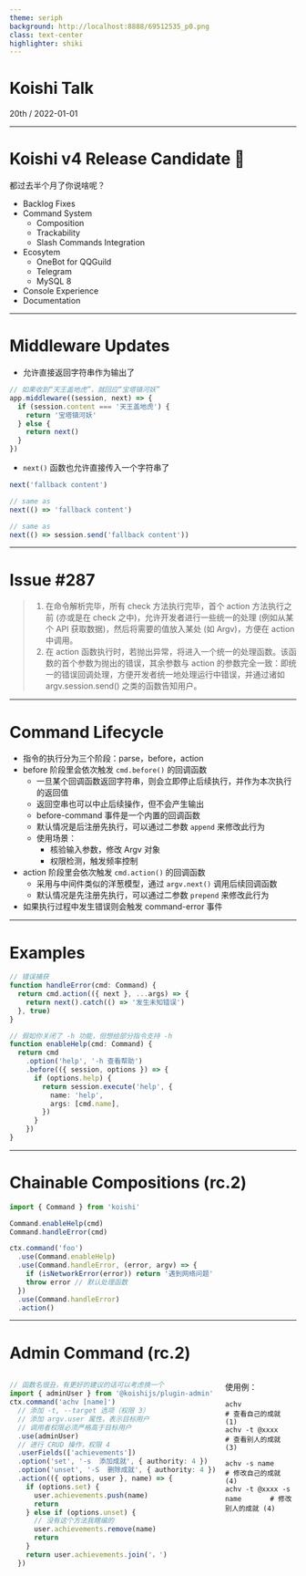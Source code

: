 ```yaml
---
theme: seriph
background: http://localhost:8888/69512535_p0.png
class: text-center
highlighter: shiki
---
```


# Koishi Talk

<div class="opacity-80">
20th / 2022-01-01
</div>

---

# Koishi v4 Release Candidate 🎉

都过去半个月了你说啥呢？

- Backlog Fixes
- Command System
  - Composition
  - Trackability
  - Slash Commands Integration
- Ecosytem
  - OneBot for QQGuild
  - Telegram
  - MySQL 8
- Console Experience
- Documentation

---

# Middleware Updates

- 允许直接返回字符串作为输出了

```ts
// 如果收到“天王盖地虎”，就回应“宝塔镇河妖”
app.middleware((session, next) => {
  if (session.content === '天王盖地虎') {
    return '宝塔镇河妖'
  } else {
    return next()
  }
})
```

- `next()` 函数也允许直接传入一个字符串了

```ts
next('fallback content')

// same as
next(() => 'fallback content')

// same as
next(() => session.send('fallback content'))
```

---

# Issue #287

> 1. 在命令解析完毕，所有 check 方法执行完毕，首个 action 方法执行之前 (亦或是在 check 之中)，允许开发者进行一些统一的处理 (例如从某个 API 获取数据)，然后将需要的值放入某处 (如 Argv)，方便在 action 中调用。
> 2. 在 action 函数执行时，若抛出异常，将进入一个统一的处理函数。该函数的首个参数为抛出的错误，其余参数与 action 的参数完全一致：即统一的错误回调处理，方便开发者统一地处理运行中错误，并通过诸如 argv.session.send() 之类的函数告知用户。

---

# Command Lifecycle

- 指令的执行分为三个阶段：parse，before，action
- before 阶段里会依次触发 `cmd.before()` 的回调函数
  - 一旦某个回调函数返回字符串，则会立即停止后续执行，并作为本次执行的返回值
  - 返回空串也可以中止后续操作，但不会产生输出
  - before-command 事件是一个内置的回调函数
  - 默认情况是后注册先执行，可以通过二参数 `append` 来修改此行为
  - 使用场景：
    - 核验输入参数，修改 Argv 对象
    - 权限检测，触发频率控制
- action 阶段里会依次触发 `cmd.action()` 的回调函数
  - 采用与中间件类似的洋葱模型，通过 `argv.next()` 调用后续回调函数
  - 默认情况是先注册先执行，可以通过二参数 `prepend` 来修改此行为
- 如果执行过程中发生错误则会触发 command-error 事件

---

# Examples

```ts
// 错误捕获
function handleError(cmd: Command) {
  return cmd.action(({ next }, ...args) => {
    return next().catch(() => '发生未知错误')
  }, true)
}
```

```ts
// 假如你关闭了 -h 功能，但想给部分指令支持 -h
function enableHelp(cmd: Command) {
  return cmd
    .option('help', '-h 查看帮助')
    .before(({ session, options }) => {
      if (options.help) {
        return session.execute('help', {
          name: 'help',
          args: [cmd.name],
        })
      }
    })
}
```

---

# Chainable Compositions (rc.2)

```ts
import { Command } from 'koishi'

Command.enableHelp(cmd)
Command.handleError(cmd)

ctx.command('foo')
  .use(Command.enableHelp)
  .use(Command.handleError, (error, argv) => {
    if (isNetworkError(error)) return '遇到网络问题'
    throw error // 默认处理函数
  })
  .use(Command.handleError)
  .action()
```

---

# Admin Command (rc.2)

<style>

.container {
  display: flex;
  gap: 1rem;
}
.left, .right {
  width: 100%;
}

</style>

<div class="container">
<div class="left">

```ts
// 函数名很丑，有更好的建议的话可以考虑换一个
import { adminUser } from '@koishijs/plugin-admin'
ctx.command('achv [name]')
  // 添加 -t, --target 选项（权限 3）
  // 添加 argv.user 属性，表示目标用户
  // 调用者权限必须严格高于目标用户
  .use(adminUser)
  // 进行 CRUD 操作，权限 4
  .userFields(['achievements'])
  .option('set', '-s  添加成就', { authority: 4 })
  .option('unset', '-S  删除成就', { authority: 4 })
  .action(({ options, user }, name) => {
    if (options.set) {
      user.achievements.push(name)
      return
    } else if (options.unset) {
      // 没有这个方法我瞎编的
      user.achievements.remove(name)
      return
    }
    return user.achievements.join('，')
  })
```

</div>
<div class="right">

使用例：

```
achv                        # 查看自己的成就 (1)
achv -t @xxxx               # 查看别人的成就 (3)

achv -s name                # 修改自己的成就 (4)
achv -t @xxxx -s name       # 修改别人的成就 (4)
```

</div>
</div>
